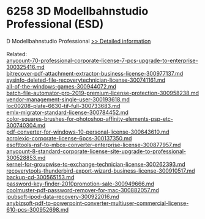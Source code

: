 # 6258 3D Modellbahnstudio Professional (ESD)
D Modellbahnstudio Professional
[>> Detailed information](https://secure.element5.com/esales/product.html?productid=300640107&affiliateid=200057808)<br/><br/>Related:
<br />[anycount-70-professional-corporate-license-7-pcs-upgrade-to-enterprise-300325416.md](https://github.com/downloadplanet/downloadplanet/blob/main/anycount-70-professional-corporate-license-7-pcs-upgrade-to-enterprise-300325416.md)<br />[bitrecover-pdf-attachment-extractor-business-license-300977137.md](https://github.com/downloadplanet/downloadplanet/blob/main/bitrecover-pdf-attachment-extractor-business-license-300977137.md)<br />[sysinfo-deleted-file-recoverytechnician-license-300741161.md](https://github.com/downloadplanet/downloadplanet/blob/main/sysinfo-deleted-file-recoverytechnician-license-300741161.md)<br />[all-of-the-windows-games-300944072.md](https://github.com/downloadplanet/downloadplanet/blob/main/all-of-the-windows-games-300944072.md)<br />[batch-file-automator-pro-2019-premium-license-protection-300958238.md](https://github.com/downloadplanet/downloadplanet/blob/main/batch-file-automator-pro-2019-premium-license-protection-300958238.md)<br />[vendor-management-single-user-300193618.md](https://github.com/downloadplanet/downloadplanet/blob/main/vendor-management-single-user-300193618.md)<br />[loc00208-plate-6630-tif-full-300733683.md](https://github.com/downloadplanet/downloadplanet/blob/main/loc00208-plate-6630-tif-full-300733683.md)<br />[emlx-migrator-standard-license-300784452.md](https://github.com/downloadplanet/downloadplanet/blob/main/emlx-migrator-standard-license-300784452.md)<br />[color-squares-brushes-for-photoshop-affinity-elements-psp-etc-300740304.md](https://github.com/downloadplanet/downloadplanet/blob/main/color-squares-brushes-for-photoshop-affinity-elements-psp-etc-300740304.md)<br />[pdf-converter-for-windows-10-personal-license-300643610.md](https://github.com/downloadplanet/downloadplanet/blob/main/pdf-converter-for-windows-10-personal-license-300643610.md)<br />[acrolexic-corporate-license-6pcs-300137350.md](https://github.com/downloadplanet/downloadplanet/blob/main/acrolexic-corporate-license-6pcs-300137350.md)<br />[esofttools-nsf-to-mbox-converter-enterprise-license-300877957.md](https://github.com/downloadplanet/downloadplanet/blob/main/esofttools-nsf-to-mbox-converter-enterprise-license-300877957.md)<br />[anycount-8-standard-corporate-license-site-upgrade-to-professional-300528853.md](https://github.com/downloadplanet/downloadplanet/blob/main/anycount-8-standard-corporate-license-site-upgrade-to-professional-300528853.md)<br />[kernel-for-groupwise-to-exchange-technician-license-300262393.md](https://github.com/downloadplanet/downloadplanet/blob/main/kernel-for-groupwise-to-exchange-technician-license-300262393.md)<br />[recoverytools-thunderbird-export-wizard-business-license-300910517.md](https://github.com/downloadplanet/downloadplanet/blob/main/recoverytools-thunderbird-export-wizard-business-license-300910517.md)<br />[backup-cd-300565153.md](https://github.com/downloadplanet/downloadplanet/blob/main/backup-cd-300565153.md)<br />[password-key-finder-2010promotion-sale-300949666.md](https://github.com/downloadplanet/downloadplanet/blob/main/password-key-finder-2010promotion-sale-300949666.md)<br />[coolmuster-pdf-password-remover-for-mac-300882057.md](https://github.com/downloadplanet/downloadplanet/blob/main/coolmuster-pdf-password-remover-for-mac-300882057.md)<br />[ipubsoft-ipod-data-recovery-300922016.md](https://github.com/downloadplanet/downloadplanet/blob/main/ipubsoft-ipod-data-recovery-300922016.md)<br />[anybizsoft-pdf-to-powerpoint-converter-multiuser-commercial-license-610-pcs-300952698.md](https://github.com/downloadplanet/downloadplanet/blob/main/anybizsoft-pdf-to-powerpoint-converter-multiuser-commercial-license-610-pcs-300952698.md)